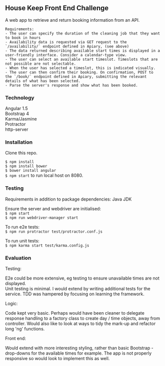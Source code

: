 ## House Keep Front End Challenge

A web app to retrieve and return booking information from an API.

```
Requirements:
- The user can specify the duration of the cleaning job that they want to book in hours
- Availability data is requested via GET request to the `/availability/` endpoint defined in Apiary, (see above)
- The data returned describing available start times is displayed in a user-friendly interface. Consider a calendar-type view.
- The user can select an available start timeslot. Timeslots that are not possible are not selectable.
- When the user has selected a timeslot, this is indicated visually.
- The user can then confirm their booking. On confirmation, POST to the `/book/` endpoint defined in Apiary, submitting the relevant details of what has been selected.
- Parse the server's response and show what has been booked.
```

### Technology

Angular 1.5  
Bootstrap 4  
Karma/Jasmine  
Protractor  
http-server  

### Installation

Clone this repo.

`$ npm install`  
`$ npm install bower`  
`$ bower install angular`  
`$ npm start` to run local host on 8080.

### Testing

Requirements in addition to package dependencies: Java JDK

Ensure the server and webdriver are initialised:   
`$ npm start`  
`$ npm run webdriver-manager start`

To run e2e tests:  
`$ npm run protractor test/protractor.conf.js`

To run unit tests:  
`$ npm karma start test/karma.config.js`

### Evaluation

Testing:

E2e could be more extensive, eg testing to ensure unavailable times are not displayed.  
Unit testing is minimal.  I would extend by writing additional tests for the service.
TDD was hampered by focusing on learning the framework.

Logic:

Code kept very basic.  Perhaps would have been cleaner to delegate response handling to a factory class to create day / time objects, away from controller.  Would also like to look at ways to tidy the mark-up and refactor long 'ng' functions.

Front end:

Would extend with more interesting styling, rather than basic Bootstrap - drop-downs for the available times for example.  The app is not properly responsive so would look to implement this as well. 
